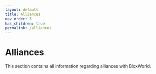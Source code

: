 ```yaml
---
layout: default
title: Alliances
nav_order: 5
has_children: true
permalink: /alliances  
---
```


# Alliances
This section contains all information regarding alliances with BloxWorld.
